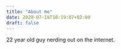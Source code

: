 ```yaml
---
title: "About me"
date: 2020-07-18T10:19:07+02:00
draft: false
---
```


22 year old guy nerding out on the internet.
